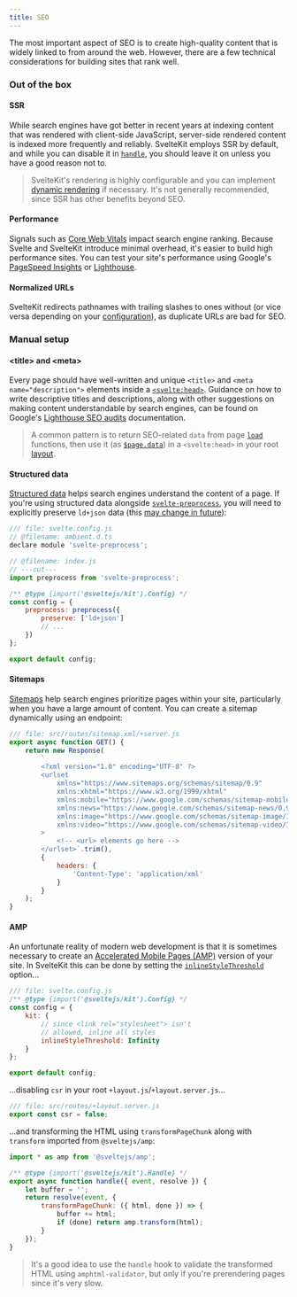 ```yaml
---
title: SEO
---
```


The most important aspect of SEO is to create high-quality content that is widely linked to from around the web. However, there are a few technical considerations for building sites that rank well.

### Out of the box

#### SSR

While search engines have got better in recent years at indexing content that was rendered with client-side JavaScript, server-side rendered content is indexed more frequently and reliably. SvelteKit employs SSR by default, and while you can disable it in [`handle`](/docs/hooks#server-hooks-handle), you should leave it on unless you have a good reason not to.

> SvelteKit's rendering is highly configurable and you can implement [dynamic rendering](https://developers.google.com/search/docs/advanced/javascript/dynamic-rendering) if necessary. It's not generally recommended, since SSR has other benefits beyond SEO.

#### Performance

Signals such as [Core Web Vitals](https://web.dev/vitals/#core-web-vitals) impact search engine ranking. Because Svelte and SvelteKit introduce minimal overhead, it's easier to build high performance sites. You can test your site's performance using Google's [PageSpeed Insights](https://pagespeed.web.dev/) or [Lighthouse](https://developers.google.com/web/tools/lighthouse).

#### Normalized URLs

SvelteKit redirects pathnames with trailing slashes to ones without (or vice versa depending on your [configuration](/docs/page-options#trailingslash)), as duplicate URLs are bad for SEO.

### Manual setup

#### &lt;title&gt; and &lt;meta&gt;

Every page should have well-written and unique `<title>` and `<meta name="description">` elements inside a [`<svelte:head>`](https://svelte.dev/docs#template-syntax-svelte-head). Guidance on how to write descriptive titles and descriptions, along with other suggestions on making content understandable by search engines, can be found on Google's [Lighthouse SEO audits](https://web.dev/lighthouse-seo/) documentation.

> A common pattern is to return SEO-related `data` from page [`load`](/docs/load) functions, then use it (as [`$page.data`](/docs/modules#$app-stores)) in a `<svelte:head>` in your root [layout](/docs/routing#layout).

#### Structured data

[Structured data](https://developers.google.com/search/docs/advanced/structured-data/intro-structured-data) helps search engines understand the content of a page. If you're using structured data alongside [`svelte-preprocess`](https://github.com/sveltejs/svelte-preprocess), you will need to explicitly preserve `ld+json` data (this [may change in future](https://github.com/sveltejs/svelte-preprocess/issues/305)):

```js
/// file: svelte.config.js
// @filename: ambient.d.ts
declare module 'svelte-preprocess';

// @filename: index.js
// ---cut---
import preprocess from 'svelte-preprocess';

/** @type {import('@sveltejs/kit').Config} */
const config = {
	preprocess: preprocess({
		preserve: ['ld+json']
		// ...
	})
};

export default config;
```

#### Sitemaps

[Sitemaps](https://developers.google.com/search/docs/advanced/sitemaps/build-sitemap) help search engines prioritize pages within your site, particularly when you have a large amount of content. You can create a sitemap dynamically using an endpoint:

```js
/// file: src/routes/sitemap.xml/+server.js
export async function GET() {
	return new Response(
		`
		<?xml version="1.0" encoding="UTF-8" ?>
		<urlset
			xmlns="https://www.sitemaps.org/schemas/sitemap/0.9"
			xmlns:xhtml="https://www.w3.org/1999/xhtml"
			xmlns:mobile="https://www.google.com/schemas/sitemap-mobile/1.0"
			xmlns:news="https://www.google.com/schemas/sitemap-news/0.9"
			xmlns:image="https://www.google.com/schemas/sitemap-image/1.1"
			xmlns:video="https://www.google.com/schemas/sitemap-video/1.1"
		>
			<!-- <url> elements go here -->
		</urlset>`.trim(),
		{
			headers: {
				'Content-Type': 'application/xml'
			}
		}
	);
}
```

#### AMP

An unfortunate reality of modern web development is that it is sometimes necessary to create an [Accelerated Mobile Pages (AMP)](https://amp.dev/) version of your site. In SvelteKit this can be done by setting the [`inlineStyleThreshold`](/docs/configuration#inlinestylethreshold) option...

```js
/// file: svelte.config.js
/** @type {import('@sveltejs/kit').Config} */
const config = {
	kit: {
		// since <link rel="stylesheet"> isn't
		// allowed, inline all styles
		inlineStyleThreshold: Infinity
	}
};

export default config;
```

...disabling `csr` in your root `+layout.js`/`+layout.server.js`...

```js
/// file: src/routes/+layout.server.js
export const csr = false;
```

...and transforming the HTML using `transformPageChunk` along with `transform` imported from `@sveltejs/amp`:

```js
import * as amp from '@sveltejs/amp';

/** @type {import('@sveltejs/kit').Handle} */
export async function handle({ event, resolve }) {
	let buffer = '';
	return resolve(event, {
		transformPageChunk: ({ html, done }) => {
			buffer += html;
			if (done) return amp.transform(html);
		}
	});
}
```

> It's a good idea to use the `handle` hook to validate the transformed HTML using `amphtml-validator`, but only if you're prerendering pages since it's very slow.
